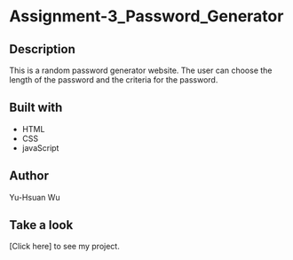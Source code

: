 # Assignment-3_Password_Generator

## Description
This is a random password generator website. The user can choose the length of the password and the criteria for the password.

## Built with
* HTML
* CSS
* javaScript

## Author
Yu-Hsuan Wu

## Take a look
[Click here] to see my project.
